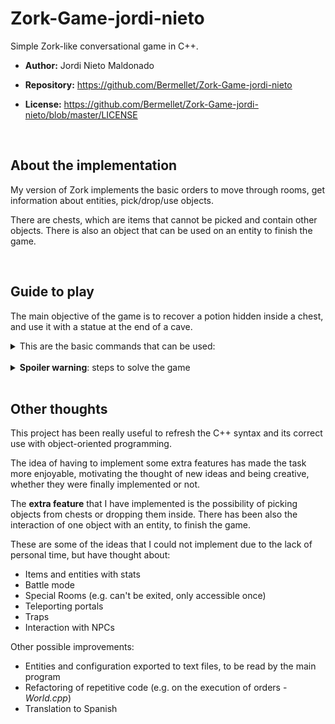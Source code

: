 # **Zork-Game-jordi-nieto**

Simple Zork-like conversational game in C++.

- **Author:** Jordi Nieto Maldonado

- **Repository:** https://github.com/Bermellet/Zork-Game-jordi-nieto

- **License:** https://github.com/Bermellet/Zork-Game-jordi-nieto/blob/master/LICENSE

<br/>

## About the implementation

My version of Zork implements the basic orders to move through rooms, get information about entities, pick/drop/use objects.

There are chests, which are items that cannot be picked and contain other objects. There is also an object that can be used on an entity to finish the game.

<br/>

## Guide to play

The main objective of the game is to recover a potion hidden inside a chest, and use it with a statue at the end of a cave.
<details>
  <summary>This are the basic commands that can be used:</summary><br/>

**help**: Shows the list of commands

**move / go _[direction]_**: Moves the player in the said directions

**[direction]**: Moves the player in the said directions

**look _[objectives]_**: Shows information about the entity

**[objectives]**: Shows information about the entity

**open _[inventory / items / chest]_**: Shows the items contained on those entities

**use [itemName]**: Uses the item

**pick / take _[itemName]_**: Picks the item from the current room

**pick / take _[items from chest]_**: Pick the items contained inside a chest from the current room

**drop _[itemName]_**: Drops the item from the inventory to the current room

**drop _[itemName in chest]_**: Drops the item from the inventory to the chest in the current room 

<br/>

**_Objectives_**: room / around, path / paths, inventory / items, itemName

**_Directions_**: north / n, south / s, east / e, west / w

</details>
<br/>

<details>
  <summary><b>Spoiler warning</b>: steps to solve the game</summary><br/>
To solve the game traversing all the rooms and picking all the objects you can execute the following commands in order:

    south
    west
    south
    open chest
    pick items from chest
    east
    east
    pick torch
    east
    inventory
    use torch
    south
    use potion
</details>

<br/>

## Other thoughts

This project has been really useful to refresh the C++ syntax and its correct use with object-oriented programming.

The idea of having to implement some extra features has made the task more enjoyable, motivating the thought of new ideas and being creative, whether they were finally implemented or not.

The **extra feature** that I have implemented is the possibility of picking objects from chests or dropping them inside. There has been also the interaction of one object with an entity, to finish the game.

These are some of the ideas that I could not implement due to the lack of personal time, but have thought about:
- Items and entities with stats
- Battle mode
- Special Rooms (e.g. can't be exited, only accessible once)
- Teleporting portals
- Traps
- Interaction with NPCs

Other possible improvements:
- Entities and configuration exported to text files, to be read by the main program
- Refactoring of repetitive code (e.g. on the execution of orders - _World.cpp_)
- Translation to Spanish

